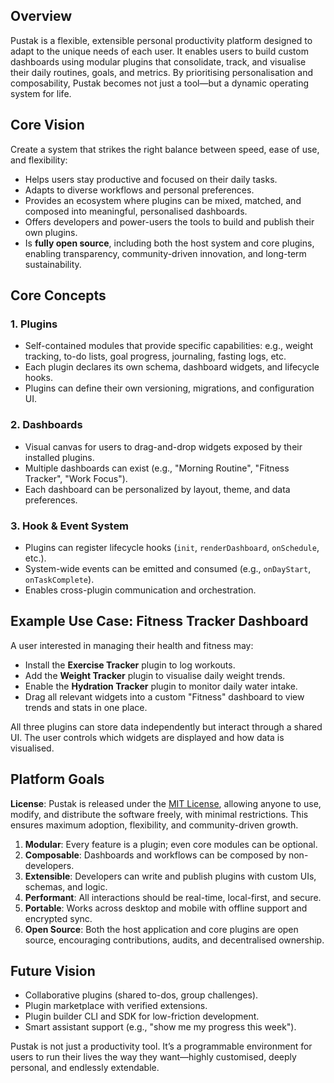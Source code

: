 ## Overview

Pustak is a flexible, extensible personal productivity platform designed to adapt to the unique needs of each user. It enables users to build custom dashboards using modular plugins that consolidate, track, and visualise their daily routines, goals, and metrics. By prioritising personalisation and composability, Pustak becomes not just a tool—but a dynamic operating system for life.

## Core Vision

Create a system that strikes the right balance between speed, ease of use, and flexibility:

- Helps users stay productive and focused on their daily tasks.
- Adapts to diverse workflows and personal preferences.
- Provides an ecosystem where plugins can be mixed, matched, and composed into meaningful, personalised dashboards.
- Offers developers and power-users the tools to build and publish their own plugins.
- Is **fully open source**, including both the host system and core plugins, enabling transparency, community-driven innovation, and long-term sustainability.

## Core Concepts

### 1. **Plugins**

- Self-contained modules that provide specific capabilities: e.g., weight tracking, to-do lists, goal progress, journaling, fasting logs, etc.
- Each plugin declares its own schema, dashboard widgets, and lifecycle hooks.
- Plugins can define their own versioning, migrations, and configuration UI.

### 2. **Dashboards**

- Visual canvas for users to drag-and-drop widgets exposed by their installed plugins.
- Multiple dashboards can exist (e.g., "Morning Routine", "Fitness Tracker", "Work Focus").
- Each dashboard can be personalized by layout, theme, and data preferences.

### 3. **Hook & Event System**

- Plugins can register lifecycle hooks (`init`, `renderDashboard`, `onSchedule`, etc.).
- System-wide events can be emitted and consumed (e.g., `onDayStart`, `onTaskComplete`).
- Enables cross-plugin communication and orchestration.

## Example Use Case: Fitness Tracker Dashboard

A user interested in managing their health and fitness may:

- Install the **Exercise Tracker** plugin to log workouts.
- Add the **Weight Tracker** plugin to visualise daily weight trends.
- Enable the **Hydration Tracker** plugin to monitor daily water intake.
- Drag all relevant widgets into a custom "Fitness" dashboard to view trends and stats in one place.

All three plugins can store data independently but interact through a shared UI. The user controls which widgets are displayed and how data is visualised.

## Platform Goals

**License**: Pustak is released under the [MIT License](https://opensource.org/licenses/MIT), allowing anyone to use, modify, and distribute the software freely, with minimal restrictions. This ensures maximum adoption, flexibility, and community-driven growth.

1. **Modular**: Every feature is a plugin; even core modules can be optional.
2. **Composable**: Dashboards and workflows can be composed by non-developers.
3. **Extensible**: Developers can write and publish plugins with custom UIs, schemas, and logic.
4. **Performant**: All interactions should be real-time, local-first, and secure.
5. **Portable**: Works across desktop and mobile with offline support and encrypted sync.
6. **Open Source**: Both the host application and core plugins are open source, encouraging contributions, audits, and decentralised ownership.

## Future Vision

- Collaborative plugins (shared to-dos, group challenges).
- Plugin marketplace with verified extensions.
- Plugin builder CLI and SDK for low-friction development.
- Smart assistant support (e.g., "show me my progress this week").

Pustak is not just a productivity tool. It’s a programmable environment for users to run their lives the way they want—highly customised, deeply personal, and endlessly extendable.